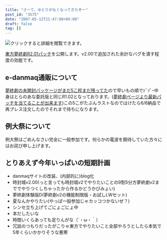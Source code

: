 ```yaml
---
title: "さーて、ゆとりがなくなってきたぞー"
post_id: "3575"
date: "2007-05-12T21:47:00+09:00"
draft: false
tag: []
---
```



![クリックすると詳細を閲覧できます。](/!/thC/thC_SS13.jpg)

[東方夢終劇R2.01パッチ](/!/thC/)を公開します。v2.00で追加された余計なバグを潰す程度の効能です。

## e-danmaq通販について

[夢終劇の未開封パッケージがまだ5こ程まだ残ってた](https://www1n.sppd.ne.jp/danmaq.com/e-danmaq/index.cgi?type=cat&no=00001000001&sort=&begin=)ので早いもの順でﾄﾞｿﾞｰ中身はとらのあな委託版と同じR1.02となっております。([夢終劇ページより最新パッチを当てることが出来ます](/!/thC/))この5こがたぶんラストなのではけたら6/6納品で再プレス注文したのでそれまで待ちになります。

## 例大祭について

例大祭はごめんなさい完全に一般参加です。何らかの電波を期待していた方々にはお詫び申し上げます。

## とりあえず今年いっぱいの短期計画



  * danmaqサイトの改装、(内部的に)blog化
  * 時封城v2.00(っと言っても時封城v2でやりたいことの9割5分方夢終劇v2まででやりつくしちゃったから作るかどうかびみょい)
  * 夢終劇体験版D(夢終劇v2の機能制限版・お試しLWセット)
  * 夏なんかやりたい(やっぱ一般参加じゃカッコつかないぜ？)
  * シンセ立ち上げてごにょごにょ中
  * 本だしたいな
  * 時間いくらあっても足りんがな（´・ω・｀）
  * 冗談のつもりだったがこりゃ東方でやりたいこと全部やろうとしたら本気で5年くらいかかりそうな悪寒
